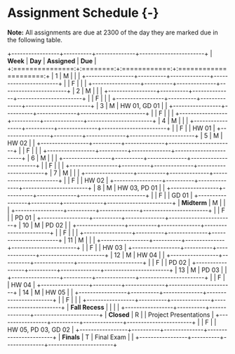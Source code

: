 # Assignment Schedule {-}

**Note:** All assignments are due at 2300 of the day they are marked due in the following table.

+-----------------+----------+--------------+-----------------------+
| **Week**        | **Day**  | **Assigned** | **Due**               |
+:===============:+:========:+:============:+:=====================:+
| 1               | M        |              |                       |
+-----------------+----------+--------------+-----------------------+
|                 | F        |              |                       |
+-----------------+----------+--------------+-----------------------+
| 2               | M        |              |                       |
+-----------------+----------+--------------+-----------------------+
|                 | F        |              |                       |
+-----------------+----------+--------------+-----------------------+
| 3               | M        | HW 01, GD 01 |                       |
+-----------------+----------+--------------+-----------------------+
|                 | F        |              |                       |
+-----------------+----------+--------------+-----------------------+
| 4               | M        |              |                       |
+-----------------+----------+--------------+-----------------------+
|                 | F        |              | HW 01                 |
+-----------------+----------+--------------+-----------------------+
| 5               | M        | HW 02        |                       |
+-----------------+----------+--------------+-----------------------+
|                 | F        |              |                       |
+-----------------+----------+--------------+-----------------------+
| 6               | M        |              |                       |
+-----------------+----------+--------------+-----------------------+
|                 | F        |              |                       |
+-----------------+----------+--------------+-----------------------+
| 7               | M        |              |                       |
+-----------------+----------+--------------+-----------------------+
|                 | F        |              | HW 02                 |
+-----------------+----------+--------------+-----------------------+
| 8               | M        | HW 03, PD 01 |                       |
+-----------------+----------+--------------+-----------------------+
|                 | F        |              | GD 01                 |
+-----------------+----------+--------------+-----------------------+
| **Midterm**     | M        |              |                       |
+-----------------+----------+--------------+-----------------------+
|                 | F        |              | PD 01                 |
+-----------------+----------+--------------+-----------------------+
| 10              | M        | PD 02        |                       |
+-----------------+----------+--------------+-----------------------+
|                 | F        |              |                       |
+-----------------+----------+--------------+-----------------------+
| 11              | M        |              |                       |
+-----------------+----------+--------------+-----------------------+
|                 | F        |              | HW 03                 |
+-----------------+----------+--------------+-----------------------+
| 12              | M        | HW 04        |                       |
+-----------------+----------+--------------+-----------------------+
|                 | F        |              | PD 02                 |
+-----------------+----------+--------------+-----------------------+
| 13              | M        | PD 03        |                       |
+-----------------+----------+--------------+-----------------------+
|                 | F        |              | HW 04                 |
+-----------------+----------+--------------+-----------------------+
| 14              | M        | HW 05        |                       |
+-----------------+----------+--------------+-----------------------+
|                 | F        |              |                       |
+-----------------+----------+--------------+-----------------------+
| **Fall Recess** |          |              |                       |
+-----------------+----------+--------------+-----------------------+
| **Closed**      | R        |              | Project Presentations |
+-----------------+----------+--------------+-----------------------+
|                 | F        |              | HW 05, PD 03, GD 02   |
+-----------------+----------+--------------+-----------------------+
| **Finals**      | T        | Final Exam   |                       |
+-----------------+----------+--------------+-----------------------+
